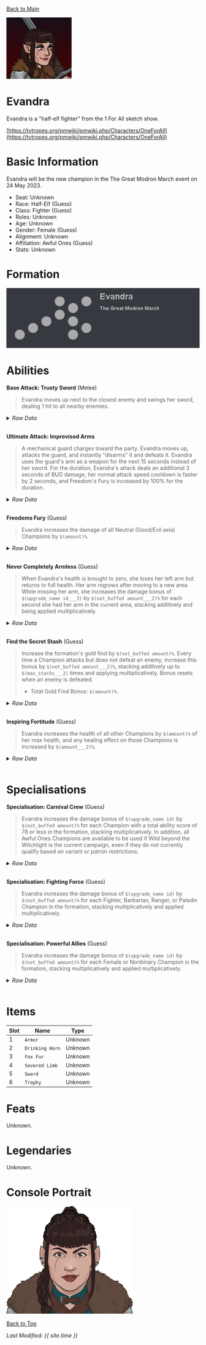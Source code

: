 [Back to Main](index.md)

![PC Portrait](images/portrait_evandra.png)

# Evandra

Evandra is a "half-elf fighter" from the 1 For All sketch show.

[https://tvtropes.org/pmwiki/pmwiki.php/Characters/OneForAll](https://tvtropes.org/pmwiki/pmwiki.php/Characters/OneForAll)

# Basic Information

Evandra will be the new champion in the The Great Modron March event on 24 May 2023.

* Seat: Unknown
* Race: Half-Elf (Guess)
* Class: Fighter (Guess)
* Roles: Unknown
* Age: Unknown
* Gender: Female (Guess)
* Alignment: Unknown
* Affiliation: Awful Ones (Guess)
* Stats: Unknown

# Formation

![Formation Layout](images/formation_evandra.png)

# Abilities

**Base Attack: Trusty Sword** (Melee)
> Evandra moves up next to the closest enemy and swings her sword, dealing 1 hit to all nearby enemies.
<details><summary><em>Raw Data</em></summary>
<p>
<pre>
{
    "description": "Evandra moves up next to the closest enemy and swings her sword, dealing 1 hit to all nearby enemies.",
    "long_description": "",
    "damage_modifier": 1,
    "damage_types": ["melee"],
    "graphic_id": 0,
    "target": "front",
    "aoe_radius": 150,
    "tags": [
        "melee",
        "aoe"
    ],
    "num_targets": 1,
    "animations": [{
        "damage_frame": 12,
        "jump_sound": 30,
        "sound_frames": {"2": 194},
        "target_offset_x": -34,
        "type": "melee_attack"
    }],
    "name": "Trusty Sword",
    "cooldown": 5,
    "id": 627
}
</pre>
</p>
</details>
<br />

**Ultimate Attack: Improvised Arms**
> A mechanical guard charges toward the party. Evandra moves up, attacks the guard, and instantly "disarms" it and defeats it. Evandra uses the guard's arm as a weapon for the next 15 seconds instead of her sword. For the duration, Evandra's attack deals an additional 3 seconds of BUD damage, her normal attack speed cooldown is faster by 2 seconds, and Freedom's Fury is increased by 100% for the duration.
<details><summary><em>Raw Data</em></summary>
<p>
<pre>
{
    "description": "Evandra disarms a mechanical guard. She uses the guard's arm as a weapon for the next 15 seconds and gains some additional effects for the duration",
    "long_description": "A mechanical guard charges toward the party. Evandra moves up, attacks the guard, and instantly \"disarms\" it and defeats it. Evandra uses the guard's arm as a weapon for the next 15 seconds instead of her sword. For the duration, Evandra's attack deals an additional 3 seconds of BUD damage, her normal attack speed cooldown is faster by 2 seconds, and Freedom's Fury is increased by 100% for the duration.",
    "damage_modifier": 0,
    "damage_types": ["melee"],
    "graphic_id": 19319,
    "target": "none",
    "aoe_radius": 0,
    "tags": [
        "melee",
        "ultimate"
    ],
    "num_targets": 0,
    "animations": [{
        "ultimate": "evandra",
        "type": "ultimate_attack",
        "no_damage_display": true
    }],
    "name": "Improvised Arms",
    "cooldown": 140,
    "id": 628
}
</pre>
</p>
</details>
<br />

**Freedoms Fury** (Guess)
> Evandra increases the damage of all Neutral (Good/Evil axis) Champions by `$(amount)%`.
<details><summary><em>Raw Data</em></summary>
<p>
<pre>
{
    "effect_keys": [{
        "off_when_benched": true,
        "effect_string": "hero_dps_multiplier_mult,100",
        "filter_targets": [{
            "type": "by_tags",
            "tags": "geneutral"
        }],
        "targets": ["all"]
    }],
    "requirements": "",
    "description": {"desc": "$(source_hero) increases the damage of all Neutral (Good/Evil axis) Champions by $(amount)%."},
    "id": 1482,
    "flavour_text": "",
    "graphic_id": 19313,
    "properties": {"is_formation_ability": true}
}
</pre>
</p>
</details>
<br />

**Never Completely Armless** (Guess)
> When Evandra's health is brought to zero, she loses her left arm but returns to full health. Her arm regrows after moving to a new area. While missing her arm, she increases the damage bonus of `$(upgrade_name id___3)` by `$(not_buffed amount___2)%` for each second she had her arm in the current area, stacking additively and being applied multiplicatively.
<details><summary><em>Raw Data</em></summary>
<p>
<pre>
{
    "effect_keys": [
        {"effect_string": "evandra_never_completely_armless"},
        {
            "stack_title": "Seconds Armed",
            "manual_stacking": true,
            "stacks_multiply": false,
            "show_bonus": true,
            "effect_string": "buff_amount,100"
        },
        {
            "amount_expr": "upgrade_amount(11296,1)",
            "effect_string": "buff_upgrade,0,11295",
            "apply_manually": true
        }
    ],
    "requirements": "",
    "description": {"desc": "When $(source_hero)'s health is brought to zero, she loses her left arm but returns to full health. Her arm regrows after moving to a new area. While missing her arm, she increases the damage bonus of $(upgrade_name id___3) by $(not_buffed amount___2)% for each second she had her arm in the current area, stacking additively and being applied multiplicatively."},
    "id": 1483,
    "flavour_text": "",
    "graphic_id": 19315,
    "properties": {
        "indexed_effect_properties": true,
        "is_formation_ability": true,
        "default_bonus_index": 1,
        "owner_use_outgoing_description": true,
        "per_effect_index_bonuses": true
    }
}
</pre>
</p>
</details>
<br />

**Find the Secret Stash** (Guess)
> Increase the formation's gold find by `$(not_buffed amount)%`. Every time a Champion attacks but does not defeat an enemy, increase this bonus by `$(not_buffed amount___2)%`, stacking additively up to `$(max_stacks___2)` times and applying multiplicatively. Bonus resets when an enemy is defeated.
>  
> - Total Gold Find Bonus: `$(amount)%`.
<details><summary><em>Raw Data</em></summary>
<p>
<pre>
{
    "effect_keys": [
        {
            "off_when_benched": true,
            "effect_string": "gold_multiplier_mult,100"
        },
        {
            "stack_title": "Stacks",
            "stacks_multiply": false,
            "off_when_benched": true,
            "show_bonus": true,
            "effect_string": "buff_upgrade,50,11297,0",
            "more_triggers": [{
                "action": {"type": "reset"},
                "trigger": "monster_killed"
            }],
            "max_stacks": 120,
            "stacks_on_trigger": "hero_attack_ended_no_kill"
        }
    ],
    "requirements": "",
    "description": {
        "post": {"conditions": [{
            "condition": "not static_desc",
            "desc": "^^Total Gold Find Bonus: $(amount)%"
        }]},
        "desc": "Increase the formation's gold find by $(not_buffed amount)%. Every time a Champion attacks but does not defeat an enemy, increase this bonus by $(not_buffed amount___2)%, stacking additively up to $(max_stacks___2) times and applying multiplicatively. Bonus resets when an enemy is defeated."
    },
    "id": 1484,
    "flavour_text": "",
    "graphic_id": 19312,
    "properties": {
        "indexed_effect_properties": true,
        "is_formation_ability": true,
        "default_bonus_index": 0,
        "owner_use_outgoing_description": true,
        "per_effect_index_bonuses": true
    }
}
</pre>
</p>
</details>
<br />

**Inspiring Fortitude** (Guess)
> Evandra increases the health of all other Champions by `$(amount)%` of her max health, and any healing effect on those Champions is increased by `$(amount___2)%`.
<details><summary><em>Raw Data</em></summary>
<p>
<pre>
{
    "effect_keys": [
        {
            "off_when_benched": true,
            "effect_string": "increase_health_by_source_percent,25",
            "targets": ["other"]
        },
        {
            "off_when_benched": true,
            "effect_string": "healing_add_mult,25",
            "targets": ["other"]
        }
    ],
    "requirements": "",
    "description": {"desc": "$(source_hero) increases the health of all other Champions by $(amount)% of her max health, and any healing effect on those Champions is increased by $(amount___2)%."},
    "id": 1485,
    "flavour_text": "",
    "graphic_id": 19314,
    "properties": {
        "indexed_effect_properties": true,
        "is_formation_ability": true,
        "owner_use_outgoing_description": true,
        "per_effect_index_bonuses": true
    }
}
</pre>
</p>
</details>
<br />

# Specialisations

**Specialisation: Carnival Crew** (Guess)
> Evandra increases the damage bonus of `$(upgrade_name id)` by `$(not_buffed amount)%` for each Champion with a total ability score of 78 or less in the formation, stacking multiplicatively. In addition, all Awful Ones Champions are available to be used if Wild beyond the Witchlight is the current campaign, even if they do not currently qualify based on variant or patron restrictions.
<details><summary><em>Raw Data</em></summary>
<p>
<pre>
{
    "effect_keys": [
        {
            "stack_title": "Affected Champions",
            "amount_updated_listeners": [
                "slot_changed",
                "feat_changed"
            ],
            "show_bonus": true,
            "amount_func": "mult",
            "stack_func": "per_crusader",
            "effect_string": "buff_upgrade,150,11295",
            "stack_func_data": {"target_filters": [{
                "stat": "total_ability_score",
                "comparison": "<=",
                "type": "stat",
                "value": 78
            }]}
        },
        {
            "off_when_benched": true,
            "valid_for_campaign_ids": [27],
            "effect_string": "force_allow_hero_by_tag,awfulones"
        }
    ],
    "requirements": "",
    "description": {"desc": "$(source_hero) increases the damage bonus of $(upgrade_name id) by $(not_buffed amount)% for each Champion with a total ability score of 78 or less in the formation, stacking multiplicatively. In addition, all Awful Ones Champions are available to be used if Wild beyond the Witchlight is the current campaign, even if they do not currently qualify based on variant or patron restrictions."},
    "id": 1488,
    "flavour_text": "",
    "graphic_id": 0,
    "properties": {
        "is_formation_ability": true,
        "spec_option_post_apply_info": "Qualified Champions: $num_stacks",
        "owner_use_outgoing_description": true,
        "type": "upgrade",
        "formation_circle_icon": false
    }
}
</pre>
</p>
</details>
<br />

**Specialisation: Fighting Force** (Guess)
> Evandra increases the damage bonus of `$(upgrade_name id)` by `$(not_buffed amount)%` for each Fighter, Barbarian, Ranger, or Paladin Champion in the formation, stacking multiplicatively and applied multiplicatively.
<details><summary><em>Raw Data</em></summary>
<p>
<pre>
{
    "effect_keys": [{
        "stacks_multiply": true,
        "off_when_benched": true,
        "effect_string": "buff_upgrade_per_any_tagged_crusader_mult,125,11295,fighter|barbarian|ranger|paladin"
    }],
    "requirements": "",
    "description": {"desc": "$(source_hero) increases the damage bonus of $(upgrade_name id) by $(not_buffed amount)% for each Fighter, Barbarian, Ranger, or Paladin Champion in the formation, stacking multiplicatively and applied multiplicatively."},
    "id": 1487,
    "flavour_text": "",
    "graphic_id": 0,
    "properties": {
        "is_formation_ability": true,
        "spec_option_post_apply_info": "Qualified Champions: $num_stacks",
        "owner_use_outgoing_description": true,
        "type": "upgrade",
        "formation_circle_icon": false
    }
}
</pre>
</p>
</details>
<br />

**Specialisation: Powerful Allies** (Guess)
> Evandra increases the damage bonus of `$(upgrade_name id)` by `$(not_buffed amount)%` for each Female or Nonbinary Champion in the formation, stacking multiplicatively and applied multiplicatively.
<details><summary><em>Raw Data</em></summary>
<p>
<pre>
{
    "effect_keys": [{
        "stacks_multiply": true,
        "off_when_benched": true,
        "effect_string": "buff_upgrade_per_any_tagged_crusader_mult,100,11295,female|(!female^!male)"
    }],
    "requirements": "",
    "description": {"desc": "$(source_hero) increases the damage bonus of $(upgrade_name id) by $(not_buffed amount)% for each Female or Nonbinary Champion in the formation, stacking multiplicatively and applied multiplicatively."},
    "id": 1486,
    "flavour_text": "",
    "graphic_id": 0,
    "properties": {
        "is_formation_ability": true,
        "spec_option_post_apply_info": "Female or Nonbinary Champions: $num_stacks",
        "owner_use_outgoing_description": true,
        "type": "upgrade",
        "formation_circle_icon": false
    }
}
</pre>
</p>
</details>
<br />

# Items

| Slot | Name | Type |
|---|---|---|
| 1 | `Armor` | Unknown |
| 2 | `Drinking Horn` | Unknown |
| 3 | `Fox Fur` | Unknown |
| 4 | `Severed Limb` | Unknown |
| 5 | `Sword` | Unknown |
| 6 | `Trophy` | Unknown |

# Feats

Unknown.

# Legendaries

Unknown.

# Console Portrait

![Console Portrait](images/console_evandra.png)

[Back to Top](#top)

*Last Modified: {{ site.time }}*